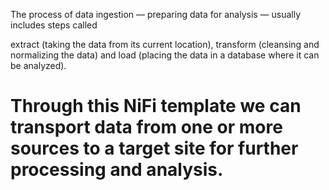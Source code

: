 The process of data ingestion — preparing data for analysis — usually includes steps called 

extract (taking the data from its current location), 
transform (cleansing and normalizing the data) and 
load (placing the data in a database where it can be analyzed).

# Through this NiFi template we can transport data from one or more sources to a target site for further processing and analysis.
